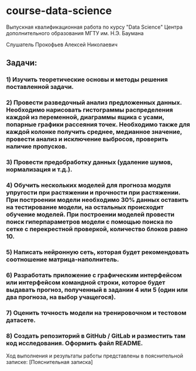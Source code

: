 # course-data-science

Выпускная квалификационная работа по курсу "Data Science" Центра дополнительного образования МГТУ им. Н.Э. Баумана 

Слушатель Прокофьев Алексей Николаевич

## Задачи:
### 1)	Изучить теоретические основы и методы решения поставленной задачи.
### 2)	Провести разведочный анализ предложенных данных. Необходимо нарисовать гистограммы распределения каждой из переменной, диаграммы ящика с усами, попарные графики рассеяния точек. Необходимо также для каждой колонке получить среднее, медианное значение, провести анализ и исключение выбросов, проверить наличие пропусков.
### 3)	Провести предобработку данных (удаление шумов, нормализация и т.д.).
### 4)	Обучить нескольких моделей для прогноза модуля упругости при растяжении и прочности при растяжении. При построении модели необходимо 30% данных оставить на тестирование модели, на остальных происходит обучение моделей. При построении моделей провести поиск гиперпараметров модели с помощью поиска по сетке с перекрестной проверкой, количество блоков равно 10.
### 5)	Написать нейронную сеть, которая будет рекомендовать соотношение матрица-наполнитель. 
### 6)	Разработать приложение с графическим интерфейсом или интерфейсом командной строки, которое будет выдавать прогноз, полученный в задании 4 или 5 (один или два прогноза, на выбор учащегося).
### 7)	Оценить точность модели на тренировочном и тестовом датасете. 
### 8)	Создать репозиторий в GitHub / GitLab и разместить там код исследования. Оформить файл README.


Ход выполнения и результаты работы представлены в пояснительной записке:
[Пояснительная записка] 
